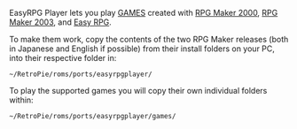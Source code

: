 EasyRPG Player lets you play [GAMES](http://vsrecommendedgames.wikia.com/wiki/Rpg_Maker_Games) created with [RPG Maker 2000](https://2drpg.com/2000.php), [RPG Maker 2003](https://2drpg.com/2003.php), and [Easy RPG](https://easy-rpg.org/).

To make them work, copy the contents of the two RPG Maker releases (both in Japanese and English if possible) from their install folders on your PC, into their respective folder in:

`~/RetroPie/roms/ports/easyrpgplayer/` 

To play the supported games you will copy their own individual folders within:

`~/RetroPie/roms/ports/easyrpgplayer/games/`
